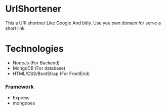 # UrlShortener
This a URl shortner Like Google And bitly. Use you own domain for serve a short link

# Technologies

* NodeJs (For Backend)
* MongoDB (For database)
* HTML/CSS/BootStrap (For FrontEnd)
### Framework
* Express
* mongooes
